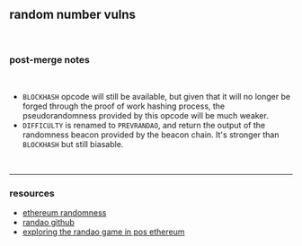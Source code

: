 ## random number vulns

<br>

### post-merge notes

<br>

* `BLOCKHASH` opcode will still be available, but given that it will no longer be forged through the proof of work hashing process, the pseudorandomness provided by this opcode will be much weaker.
* `DIFFICULTY` is renamed to `PREVRANDAO`, and return the output of the randomness beacon provided by the beacon chain. It's stronger than `BLOCKHASH` but still biasable.



<br>

----

### resources




* [ethereum randomness ](https://eth2book.info/altair/part2/building_blocks/randomness)
* [randao github](https://github.com/randao/randao)
* [exploring the randao game in pos ethereum](https://ethereum.github.io/beaconrunner/notebooks/randao/randao.html)

